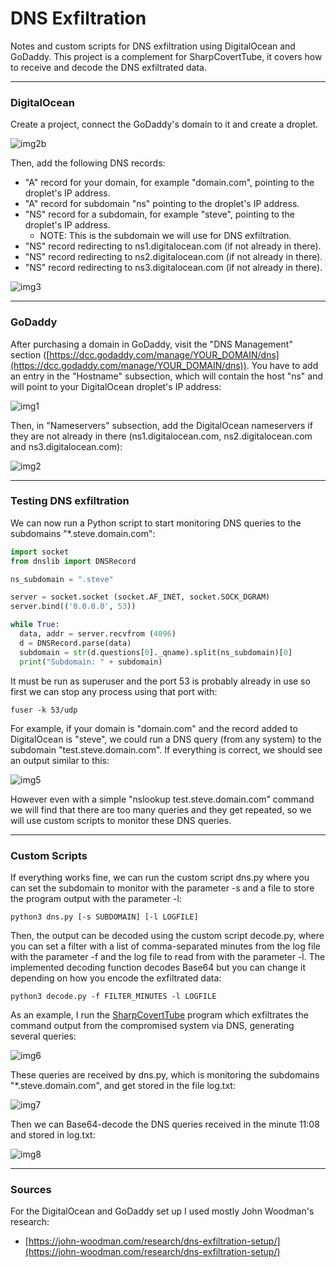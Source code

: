 # DNS Exfiltration
Notes and custom scripts for DNS exfiltration using DigitalOcean and GoDaddy. This project is a complement for SharpCovertTube, it covers how to receive and decode the DNS exfiltrated data.

-------------------------------------------

### DigitalOcean

Create a project, connect the GoDaddy's domain to it and create a droplet.

![img2b](https://raw.githubusercontent.com/ricardojoserf/ricardojoserf.github.io/master/images/dns-exfiltration/Screenshot_2b.png)

Then, add the following DNS records:

- "A" record for your domain, for example "domain.com", pointing to the droplet's IP address.
- "A" record for subdomain "ns" pointing to the droplet's IP address.
- "NS" record for a subdomain, for example "steve", pointing to the droplet's IP address.
   - NOTE: This is the subdomain we will use for DNS exfiltration.
- "NS" record redirecting to ns1.digitalocean.com (if not already in there).
- "NS" record redirecting to ns2.digitalocean.com (if not already in there).
- "NS" record redirecting to ns3.digitalocean.com (if not already in there).

![img3](https://raw.githubusercontent.com/ricardojoserf/ricardojoserf.github.io/master/images/dns-exfiltration/Screenshot_3.png)

-------------------------------------------

### GoDaddy

After purchasing a domain in GoDaddy, visit the "DNS Management" section ([https://dcc.godaddy.com/manage/YOUR_DOMAIN/dns](https://dcc.godaddy.com/manage/YOUR_DOMAIN/dns)). You have to add an entry in the "Hostname" subsection, which will contain the host "ns" and will point to your DigitalOcean droplet's IP address:

![img1](https://raw.githubusercontent.com/ricardojoserf/ricardojoserf.github.io/master/images/dns-exfiltration/Screenshot_1.png)

Then, in "Nameservers" subsection, add the DigitalOcean nameservers if they are not already in there (ns1.digitalocean.com, ns2.digitalocean.com and ns3.digitalocean.com):

![img2](https://raw.githubusercontent.com/ricardojoserf/ricardojoserf.github.io/master/images/dns-exfiltration/Screenshot_2.png)


-------------------------------------------

### Testing DNS exfiltration

We can now run a Python script to start monitoring DNS queries to the subdomains "*.steve.domain.com": 

```python
import socket
from dnslib import DNSRecord

ns_subdomain = ".steve"

server = socket.socket (socket.AF_INET, socket.SOCK_DGRAM)
server.bind(('0.0.0.0', 53))

while True:
  data, addr = server.recvfrom (4096)
  d = DNSRecord.parse(data)
  subdomain = str(d.questions[0]._qname).split(ns_subdomain)[0]
  print("Subdomain: " + subdomain)
```

It must be run as superuser and the port 53 is probably already in use so first we can stop any process using that port with:

```
fuser -k 53/udp
```

For example, if your domain is "domain.com" and the record added to DigitalOcean is "steve", we could run a DNS query (from any system) to the subdomain "test.steve.domain.com". If everything is correct, we should see an output similar to this: 

![img5](https://raw.githubusercontent.com/ricardojoserf/ricardojoserf.github.io/master/images/dns-exfiltration/Screenshot_5.png)

However even with a simple "nslookup test.steve.domain.com" command we will find that there are too many queries and they get repeated, so we will use custom scripts to monitor these DNS queries.

-------------------------------------------

### Custom Scripts

If everything works fine, we can run the custom script dns.py where you can set the subdomain to monitor with the parameter -s and a file to store the program output with the parameter -l:

```
python3 dns.py [-s SUBDOMAIN] [-l LOGFILE]
```

Then, the output can be decoded using the custom script decode.py, where you can set a filter with a list of comma-separated minutes from the log file with the parameter -f and the log file to read from with the parameter -l. The implemented decoding function decodes Base64 but you can change it depending on how you encode the exfiltrated data:

```
python3 decode.py -f FILTER_MINUTES -l LOGFILE
```

As an example, I run the [SharpCovertTube](https://github.com/ricardojoserf/SharpCovertTube) program which exfiltrates the command output from the compromised system via DNS, generating several queries:

![img6](https://raw.githubusercontent.com/ricardojoserf/ricardojoserf.github.io/master/images/dns-exfiltration/Screenshot_6.png)

These queries are received by dns.py, which is monitoring the subdomains "*.steve.domain.com", and get stored in the file log.txt:

![img7](https://raw.githubusercontent.com/ricardojoserf/ricardojoserf.github.io/master/images/dns-exfiltration/Screenshot_7.png)

Then we can Base64-decode the DNS queries received in the minute 11:08 and stored in log.txt:

![img8](https://raw.githubusercontent.com/ricardojoserf/ricardojoserf.github.io/master/images/dns-exfiltration/Screenshot_8.png)


------------------------

### Sources

For the DigitalOcean and GoDaddy set up I used mostly John Woodman's research:

- [https://john-woodman.com/research/dns-exfiltration-setup/](https://john-woodman.com/research/dns-exfiltration-setup/)
